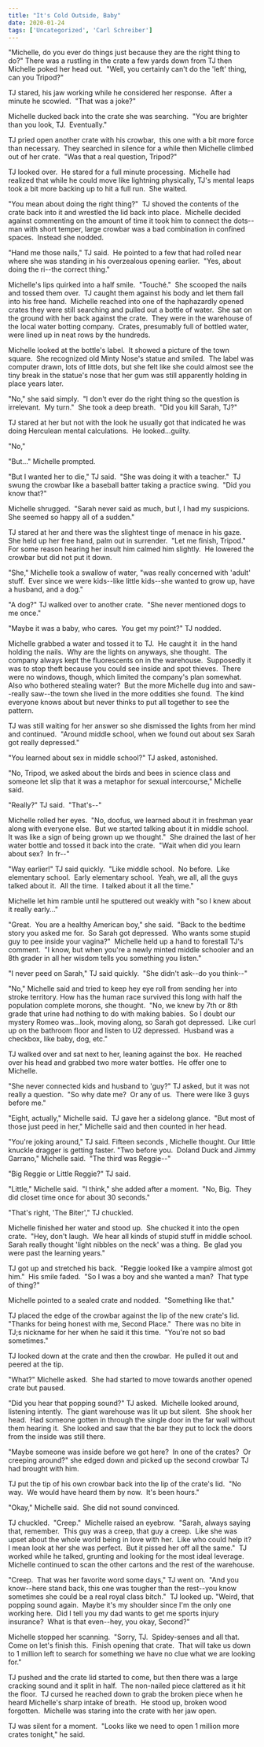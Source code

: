```yaml
---
title: "It's Cold Outside, Baby"
date: 2020-01-24
tags: ['Uncategorized', 'Carl Schreiber']
---
```


"Michelle, do you ever do things just because they are the right thing to do?" There was a rustling in the crate a few yards down from TJ then Michelle poked her head out.  "Well, you certainly can't do the 'left' thing, can you Tripod?"

TJ stared, his jaw working while he considered her response.  After a minute he scowled.  "That was a joke?"

Michelle ducked back into the crate she was searching.  "You are brighter than you look, TJ.  Eventually."

TJ pried open another crate with his crowbar,  this one with a bit more force than necessary.  They searched in silence for a while then Michelle climbed out of her crate.  "Was that a real question, Tripod?"

TJ looked over.  He stared for a full minute processing.  Michelle had realized that while he could move like lightning physically, TJ's mental leaps took a bit more backing up to hit a full run.  She waited.

"You mean about doing the right thing?"  TJ shoved the contents of the crate back into it and wrestled the lid back into place.  Michelle decided against commenting on the amount of time it took him to connect the dots--man with short temper, large crowbar was a bad combination in confined spaces.  Instead she nodded.

"Hand me those nails," TJ said.  He pointed to a few that had rolled near where she was standing in his overzealous opening earlier.  "Yes, about doing the ri--the correct thing."

Michelle's lips quirked into a half smile.  "Touché."  She scooped the nails and tossed them over.  TJ caught them against his body and let them fall into his free hand.  Michelle reached into one of the haphazardly opened crates they were still searching and pulled out a bottle of water.  She sat on the ground with her back against the crate.  They were in the warehouse of the local water botting company.  Crates, presumably full of bottled water, were lined up in neat rows by the hundreds.

Michelle looked at the bottle's label.  It showed a picture of the town square.  She recognized old Minty Nose's statue and smiled.  The label was computer drawn, lots of little dots, but she felt like she could almost see the tiny break in the statue's nose that her gum was still apparently holding in place years later.

"No," she said simply.  "I don't ever do the right thing so the question is irrelevant.  My turn."  She took a deep breath.  "Did you kill Sarah, TJ?"

TJ stared at her but not with the look he usually got that indicated he was doing Herculean mental calculations.  He looked...guilty.

"No,"

"But..." Michelle prompted.

"But I wanted her to die," TJ said.  "She was doing it with a teacher."  TJ swung the crowbar like a baseball batter taking a practice swing.  "Did you know that?"

Michelle shrugged.  "Sarah never said as much, but I, I had my suspicions.  She seemed so happy all of a sudden."

TJ stared at her and there was the slightest tinge of menace in his gaze.  She held up her free hand, palm out in surrender.  "Let me finish, Tripod."  For some reason hearing her insult him calmed him slightly.  He lowered the crowbar but did not put it down.

"She," Michelle took a swallow of water, "was really concerned with 'adult' stuff.  Ever since we were kids--like little kids--she wanted to grow up, have a husband, and a dog."

"A dog?" TJ walked over to another crate.  "She never mentioned dogs to me once."

"Maybe it was a baby, who cares.  You get my point?" TJ nodded.

Michelle grabbed a water and tossed it to TJ.  He caught it  in the hand holding the nails.  Why are the lights on anyways, she thought.  The company always kept the fluorescents on in the warehouse.  Supposedly it was to stop theft because you could see inside and spot thieves.  There were no windows, though, which limited the company's plan somewhat.  Also who bothered stealing water?  But the more Michelle dug into and saw--really saw--the town she lived in the more oddities she found.  The kind everyone knows about but never thinks to put all together to see the pattern.

TJ was still waiting for her answer so she dismissed the lights from her mind and continued.  "Around middle school, when we found out about sex Sarah got really depressed."

"You learned about sex in middle school?" TJ asked, astonished.

"No, Tripod, we asked about the birds and bees in science class and someone let slip that it was a metaphor for sexual intercourse," Michelle said.

"Really?" TJ said.  "That's--"

Michelle rolled her eyes.  "No, doofus, we learned about it in freshman year along with everyone else.  But we started talking about it in middle school.  It was like a sign of being grown up we thought."  She drained the last of her water bottle and tossed it back into the crate.  "Wait when did you learn about sex?  In fr--"

"Way earlier!" TJ said quickly.  "Like middle school.  No before.  Like elementary school.  Early elementary school.  Yeah, we all, all the guys talked about it.  All the time.  I talked about it all the time."

Michelle let him ramble until he sputtered out weakly with "so I knew about it really early..."

"Great.  You are a healthy American boy," she said.  "Back to the bedtime story you asked me for.  So Sarah got depressed.  Who wants some stupid guy to pee inside your vagina?"  Michelle held up a hand to forestall TJ's comment.  "I know, but when you're a newly minted middle schooler and an 8th grader in all her wisdom tells you something you listen."

"I never peed on Sarah," TJ said quickly.  "She didn't ask--do you think--"

"No," Michelle said and tried to keep hey eye roll from sending her into stroke territory. How has the human race survived this long with half the population complete morons, she thought.  "No, we knew by 7th or 8th grade that urine had nothing to do with making babies.  So I doubt our mystery Romeo was...look, moving along, so Sarah got depressed.  Like curl up on the bathroom floor and listen to U2 depressed.  Husband was a checkbox, like baby, dog, etc."

TJ walked over and sat next to her, leaning against the box.  He reached over his head and grabbed two more water bottles.  He offer one to Michelle.

"She never connected kids and husband to 'guy?" TJ asked, but it was not really a question.  "So why date me?  Or any of us.  There were like 3 guys before me."

"Eight, actually," Michelle said.  TJ gave her a sidelong glance.  "But most of those just peed in her," Michelle said and then counted in her head.

"You're joking around," TJ said. Fifteen seconds , Michelle thought. Our little knuckle dragger is getting faster. "Two before you.  Doland Duck and Jimmy Garrano," Michelle said.  "The third was Reggie--"

"Big Reggie or Little Reggie?" TJ said.

"Little," Michelle said.  "I think," she added after a moment.  "No, Big.  They did closet time once for about 30 seconds."

"That's right, 'The Biter'," TJ chuckled.

Michelle finished her water and stood up.  She chucked it into the open crate.  "Hey, don't laugh.  We hear all kinds of stupid stuff in middle school.  Sarah really thought 'light nibbles on the neck' was a thing.  Be glad you were past the learning years."

TJ got up and stretched his back.  "Reggie looked like a vampire almost got him."  His smile faded.  "So I was a boy and she wanted a man?  That type of thing?"

Michelle pointed to a sealed crate and nodded.  "Something like that."

TJ placed the edge of the crowbar against the lip of the new crate's lid.  "Thanks for being honest with me, Second Place."  There was no bite in TJ;s nickname for her when he said it this time.  "You're not so bad sometimes."

TJ looked down at the crate and then the crowbar.  He pulled it out and peered at the tip.

"What?" Michelle asked.  She had started to move towards another opened crate but paused.

"Did you hear that popping sound?" TJ asked.  Michelle looked around, listening intently.  The giant warehouse was lit up but silent.  She shook her head.  Had someone gotten in through the single door in the far wall without them hearing it.  She looked and saw that the bar they put to lock the doors from the inside was still there.

"Maybe someone was inside before we got here?  In one of the crates?  Or creeping around?" she edged down and picked up the second crowbar TJ had brought with him.

TJ put the tip of his own crowbar back into the lip of the crate's lid.  "No way.  We would have heard them by now.  It's been hours."

"Okay," Michelle said.  She did not sound convinced.

TJ chuckled.  "Creep."  Michelle raised an eyebrow.  "Sarah, always saying that, remember.  This guy was a creep, that guy a creep.  Like she was upset about the whole world being in love with her.  Like who could help it?  I mean look at her she was perfect.  But it pissed her off all the same."  TJ worked while he talked, grunting and looking for the most ideal leverage.  Michelle continued to scan the other cartons and the rest of the warehouse.

"Creep.  That was her favorite word some days," TJ went on.  "And you know--here stand back, this one was tougher than the rest--you know sometimes she could be a real royal class bitch."  TJ looked up. "Weird, that popping sound again.  Maybe it's my shoulder since I'm the only one working here.  Did I tell you my dad wants to get me sports injury insurance?  What is that even--hey, you okay, Second?"

Michelle stopped her scanning.  "Sorry, TJ.  Spidey-senses and all that.  Come on let's finish this.  Finish opening that crate.  That will take us down to 1 million left to search for something we have no clue what we are looking for."

TJ pushed and the crate lid started to come, but then there was a large cracking sound and it split in half.  The non-nailed piece clattered as it hit the floor.  TJ cursed he reached down to grab the broken piece when he heard Michelle's sharp intake of breath.  He stood up, broken wood forgotten.  Michelle was staring into the crate with her jaw open.

TJ was silent for a moment.  "Looks like we need to open 1 million more crates tonight," he said.
